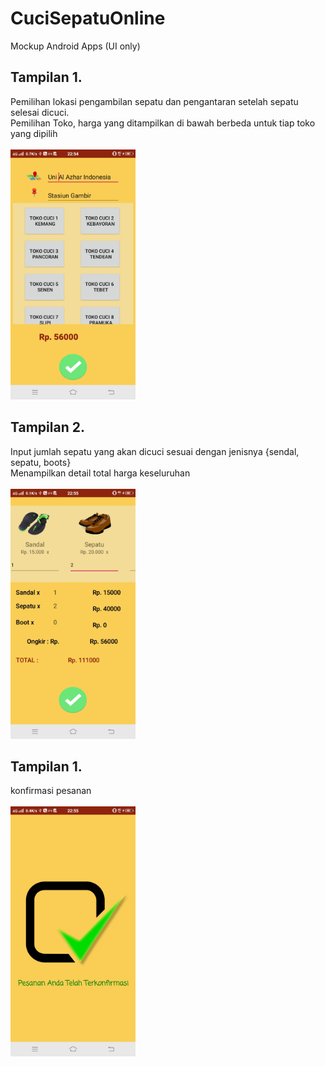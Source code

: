 # CuciSepatuOnline
Mockup Android Apps (UI only)

## Tampilan 1. 
Pemilihan lokasi pengambilan sepatu dan pengantaran setelah sepatu selesai dicuci.<br>
Pemilihan Toko, harga yang ditampilkan di bawah berbeda untuk tiap toko yang dipilih<br><br>
<img src="/pilihlokasi.jpg" width="200" height="400" />


## Tampilan 2. 
Input jumlah sepatu yang akan dicuci sesuai dengan jenisnya {sendal, sepatu, boots}<br>
Menampilkan detail total harga keseluruhan<br><br>
<img src="/inputsepatu.jpg" width="200" height="400" />


## Tampilan 1. 
konfirmasi pesanan<br><br>
<img src="/konfirmasi.jpg" width="200" height="400" />
